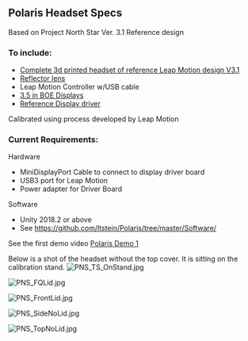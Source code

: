 ## Polaris Headset Specs

Based on Project North Star Ver. 3.1 Reference design

### To include:
- [Complete 3d printed headset of reference Leap Motion design V3.1](https://github.com/ltstein/Polaris/tree/master/Mechanical/North%20Star%20Release%203%203D%20Files/3D%20Printing%20STL/3D%20Printing%20STL)
- [Reflector lens](https://www.smart-prototyping.com/AR-VR-MR-XR/Project-North-Star-Lens)
- Leap Motion Controller w/USB cable 
- [3.5 in BOE Displays](https://www.smart-prototyping.com/AR-VR-MR-XR/Display-for-Project-North-Star-3_5inch-1440x1600-pixels) 
- [Reference Display driver](https://www.smart-prototyping.com/AR-VR-MR-XR/Project-North-Star-Display-Driver-Board)

Calibrated using process developed by Leap Motion

### Current Requirements:
Hardware  
- MiniDisplayPort Cable to connect to display driver board  
- USB3 port for Leap Motion  
- Power adapter for Driver Board
  

Software  
- Unity 2018.2 or above  
- See <https://github.com/ltstein/Polaris/tree/master/Software/>



See the first demo video [Polaris Demo 1](https://youtu.be/ja0qZbOFRDk "Initial Leap Tracking Demo")

Below is a shot of the headset without the top cover. It is sitting on the calibration stand.
![PNS_TS_OnStand.jpg]({{site.baseurl}}/imgs/PNS_TS_OnStand.jpg)

![PNS_FQLid.jpg]({{site.baseurl}}/imgs/PNS_FQLid.jpg)

![PNS_FrontLid.jpg]({{site.baseurl}}/imgs/PNS_FrontLid.jpg)

![PNS_SideNoLid.jpg]({{site.baseurl}}/imgs/PNS_SideNoLid.jpg)

![PNS_TopNoLid.jpg]({{site.baseurl}}/imgs/PNS_TopNoLid.jpg)


